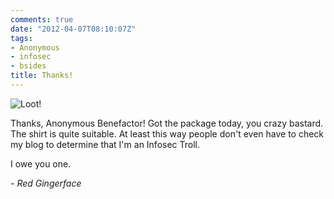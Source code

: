 ```yaml
---
comments: true
date: "2012-04-07T08:10:07Z"
tags:
- Anonymous
- infosec
- bsides
title: Thanks!
---
```


![Loot!](/img/2012/IMG_20120407_075850.jpg)

Thanks, Anonymous Benefactor! Got the package today, you crazy bastard. The
shirt is quite suitable. At least this way people don't even have to check my
blog to determine that I'm an Infosec Troll.

I owe you one.

 *\- Red Gingerface*
